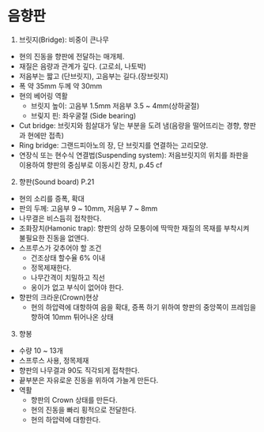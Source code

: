 # 음향판

1. 브릿지(Bridge): 비중이 큰나무
- 현의 진동을 향판에 전달하는 매개체.
- 재질은 음량과 관계가 깊다. (고로쇠, 나토박)
- 저음부는 짧고 (단브릿지), 고음부는 길다.(장브릿지)
- 폭 약 35mm 두께 약 30mm
- 현의 베어링 역활
  - 브릿지 높이: 고음부 1.5mm 저음부 3.5 ~ 4mm(상하굴절)
  - 브맂지 핀: 좌우굴절 (Side bearing)
- Cut bridge: 브릿지와 힘살대가 닿는 부분을 도려 냄(음량을 떨어뜨리는 경향, 향판과 현에만 접촉) 
- Ring bridge: 그랜드피아노의 장, 단 브릿지를 연결하는 고리모양.
- 연장식 또는 현수식 연결법(Suspending system): 저음브릿지의 위치를 좌판을 이용하여 향판의 중심부로 이동시킨 장치, p.45 cf

2. 향판(Sound board) P.21
- 현의 소리를 증폭, 확대
- 판의 두께: 고음부 9 ~ 10mm, 저음부 7 ~ 8mm
- 나무결은 비스듬히 접착한다.
- 조화장치(Hamonic trap): 향판의 상하 모퉁이에 딱딱한 재질의 목재를 부착시켜 불필요한 진동을 없앤다.
- 스프루스가 갖추어야 할 조건
  - 건조상태 할수율 6% 이내 
  - 정목제재한다.
  - 나무간격이 치밀하고 직선
  - 옹이가 없고 부식이 없어야 한다.
- 향판의 크라운(Crown)현상
  - 현의 하압력에 대항하여 음을 확대, 증폭 하기 위하여 향판의 중앙쪽이 프레임을 향하여 10mm 튀어나온 상태
  
3. 향봉
- 수량 10 ~ 13개
- 스프루스 사용, 정목제재
- 향판의 나무결과 90도 직각되게 접착한다.
- 끝부분은 자유로운 진동을 위하여 가늘게 만든다.
- 역활
  - 향판의 Crown 상태를 만든다.
  - 현의 진동을 빠리 횡적으로 전달한다.
  - 현의 하압력에 대항한다.